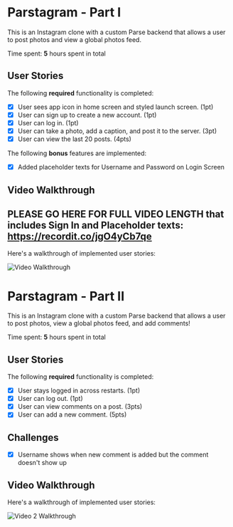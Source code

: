 # Parstagram - Part I

This is an Instagram clone with a custom Parse backend that allows a user to post photos and view a global photos feed.

Time spent: **5** hours spent in total

## User Stories

The following **required** functionality is completed:

- [X] User sees app icon in home screen and styled launch screen. (1pt)
- [X] User can sign up to create a new account. (1pt)
- [X] User can log in. (1pt)
- [X] User can take a photo, add a caption, and post it to the server. (3pt)
- [X] User can view the last 20 posts. (4pts)

The following **bonus** features are implemented:

- [X] Added placeholder texts for Username and Password on Login Screen

## Video Walkthrough
## PLEASE GO HERE FOR FULL VIDEO LENGTH that includes Sign In and Placeholder texts: https://recordit.co/jgO4yCb7qe
Here's a walkthrough of implemented user stories:


<img src='http://g.recordit.co/jgO4yCb7qe.gif' title='Instagram Video Walkthrough' width='' alt='Video Walkthrough' />

# Parstagram - Part II

This is an Instagram clone with a custom Parse backend that allows a user to post photos, view a global photos feed, and add comments!

Time spent: **5** hours spent in total

## User Stories

The following **required** functionality is completed:

- [X] User stays logged in across restarts. (1pt)
- [X] User can log out. (1pt)
- [X] User can view comments on a post. (3pts)
- [X] User can add a new comment. (5pts)

## Challenges
- [X] Username shows when new comment is added but the comment doesn't show up

## Video Walkthrough

Here's a walkthrough of implemented user stories:

<img src='https://recordit.co/tXjkNedP5p.gif' title='Video 2 Walkthrough' width='' alt='Video 2 Walkthrough' />

